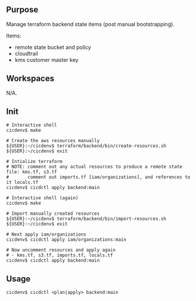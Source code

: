 ## Purpose
Manage terraform backend state items (post manual bootstrapping).

Items:
* remote state bucket and policy
* cloudtrail
* kms customer master key

## Workspaces
N/A.

## Init
```
# Interactive shell
cicdenv$ make

# Create the aws resources manually
${USER}:~/cicdenv$ terraform/backend/bin/create-resources.sh
${USER}:~/cicdenv$ exit

# Intialize terraform
# NOTE: comment out any actual resources to produce a remote state file: kms.tf, s3.tf
#       comment out imports.tf [iam/organizations], and references to it locals.tf
cicdenv$ cicdctl apply backend:main

# Interactive shell (again)
cicdenv$ make

# Import manually created resources
${USER}:~/cicdenv$ terraform/backend/bin/import-resources.sh
${USER}:~/cicdenv$ exit

# Next apply iam/organizations
cicdenv$ cicdctl apply iam/organizations:main

# Now uncomment resources and apply again
# - kms.tf, s3.tf, imports.tf, locals.tf
cicdenv$ cicdctl apply backend:main
```

## Usage
```
cicdenv$ cicdctl <plan|apply> backend:main
```
